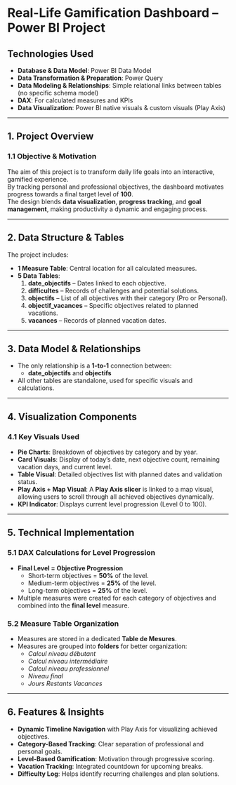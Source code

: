 # Real-Life Gamification Dashboard – Power BI Project

## Technologies Used
- **Database & Data Model**: Power BI Data Model  
- **Data Transformation & Preparation**: Power Query  
- **Data Modeling & Relationships**: Simple relational links between tables (no specific schema model) 
- **DAX**: For calculated measures and KPIs  
- **Data Visualization**: Power BI native visuals & custom visuals (Play Axis)  

---

## 1. Project Overview

### 1.1 Objective & Motivation
The aim of this project is to transform daily life goals into an interactive, gamified experience.  
By tracking personal and professional objectives, the dashboard motivates progress towards a final target level of **100**.  
The design blends **data visualization**, **progress tracking**, and **goal management**, making productivity a dynamic and engaging process.

---

## 2. Data Structure & Tables

The project includes:
- **1 Measure Table**: Central location for all calculated measures.
- **5 Data Tables**:
  1. **date_objectifs** – Dates linked to each objective.
  2. **difficultes** – Records of challenges and potential solutions.
  3. **objectifs** – List of all objectives with their category (Pro or Personal).
  4. **objectif_vacances** – Specific objectives related to planned vacations.
  5. **vacances** – Records of planned vacation dates.

---

## 3. Data Model & Relationships

- The only relationship is a **1-to-1** connection between:
  - **date_objectifs** and **objectifs**
- All other tables are standalone, used for specific visuals and calculations.

---

## 4. Visualization Components

### 4.1 Key Visuals Used
- **Pie Charts**: Breakdown of objectives by category and by year.
- **Card Visuals**: Display of today’s date, next objective count, remaining vacation days, and current level.
- **Table Visual**: Detailed objectives list with planned dates and validation status.
- **Play Axis + Map Visual**: A **Play Axis slicer** is linked to a map visual, allowing users to scroll through all achieved objectives dynamically.
- **KPI Indicator**: Displays current level progression (Level 0 to 100).

---

## 5. Technical Implementation

### 5.1 DAX Calculations for Level Progression
- **Final Level = Objective Progression**
  - Short-term objectives = **50%** of the level.
  - Medium-term objectives = **25%** of the level.
  - Long-term objectives = **25%** of the level.
- Multiple measures were created for each category of objectives and combined into the **final level** measure.

### 5.2 Measure Table Organization
- Measures are stored in a dedicated **Table de Mesures**.
- Measures are grouped into **folders** for better organization:
  - *Calcul niveau débutant*
  - *Calcul niveau intermédiaire*
  - *Calcul niveau professionnel*
  - *Niveau final*
  - *Jours Restants Vacances*

---

## 6. Features & Insights
- **Dynamic Timeline Navigation** with Play Axis for visualizing achieved objectives.
- **Category-Based Tracking**: Clear separation of professional and personal goals.
- **Level-Based Gamification**: Motivation through progressive scoring.
- **Vacation Tracking**: Integrated countdown for upcoming breaks.
- **Difficulty Log**: Helps identify recurring challenges and plan solutions.
